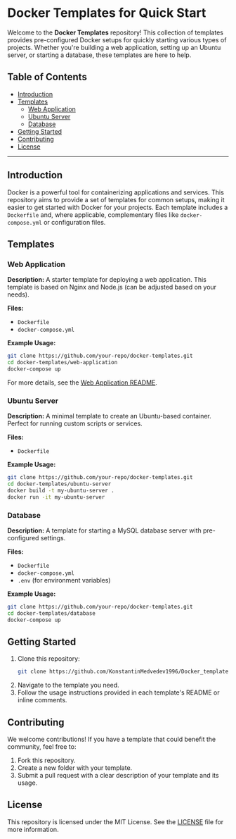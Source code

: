 # Docker Templates for Quick Start

Welcome to the **Docker Templates** repository! This collection of templates provides pre-configured Docker setups for quickly starting various types of projects. Whether you're building a web application, setting up an Ubuntu server, or starting a database, these templates are here to help.

## Table of Contents

- [Introduction](#introduction)
- [Templates](#templates)
  - [Web Application](#web-application)
  - [Ubuntu Server](#ubuntu-server)
  - [Database](#database)
- [Getting Started](#getting-started)
- [Contributing](#contributing)
- [License](#license)

---

## Introduction

Docker is a powerful tool for containerizing applications and services. This repository aims to provide a set of templates for common setups, making it easier to get started with Docker for your projects. Each template includes a `Dockerfile` and, where applicable, complementary files like `docker-compose.yml` or configuration files.

## Templates

### Web Application

**Description:**
A starter template for deploying a web application. This template is based on Nginx and Node.js (can be adjusted based on your needs).

**Files:**
- `Dockerfile`
- `docker-compose.yml`

**Example Usage:**
```bash
git clone https://github.com/your-repo/docker-templates.git
cd docker-templates/web-application
docker-compose up
```
For more details, see the [Web Application README](web-applications/README.md).

### Ubuntu Server

**Description:**
A minimal template to create an Ubuntu-based container. Perfect for running custom scripts or services.

**Files:**
- `Dockerfile`

**Example Usage:**
```bash
git clone https://github.com/your-repo/docker-templates.git
cd docker-templates/ubuntu-server
docker build -t my-ubuntu-server .
docker run -it my-ubuntu-server
```

### Database

**Description:**
A template for starting a MySQL database server with pre-configured settings.

**Files:**
- `Dockerfile`
- `docker-compose.yml`
- `.env` (for environment variables)

**Example Usage:**
```bash
git clone https://github.com/your-repo/docker-templates.git
cd docker-templates/database
docker-compose up
```

## Getting Started

1. Clone this repository:
   ```bash
   git clone https://github.com/KonstantinMedvedev1996/Docker_templates.git
   ```
2. Navigate to the template you need.
3. Follow the usage instructions provided in each template's README or inline comments.

## Contributing

We welcome contributions! If you have a template that could benefit the community, feel free to:

1. Fork this repository.
2. Create a new folder with your template.
3. Submit a pull request with a clear description of your template and its usage.

## License

This repository is licensed under the MIT License. See the [LICENSE](LICENSE) file for more information.
